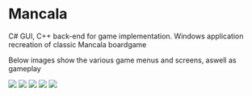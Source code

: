 # Mancala
C# GUI, C++ back-end for game implementation. Windows application recreation of classic Mancala boardgame


Below images show the various game menus and screens, aswell as gameplay


<img src = "https://cloud.githubusercontent.com/assets/14356838/18964377/a822a922-8646-11e6-98ea-ccb09e467550.png">

<img src = "https://cloud.githubusercontent.com/assets/14356838/18964379/aa707eca-8646-11e6-8136-aa9c5c629b35.png">

<img src = "https://cloud.githubusercontent.com/assets/14356838/18964381/abde4e5e-8646-11e6-922c-6ee1bb2b2ff2.png">

<img src = "https://cloud.githubusercontent.com/assets/14356838/18964387/b1fcfb32-8646-11e6-82a0-95786f708eaf.png">

<img src = "https://cloud.githubusercontent.com/assets/14356838/18964390/b48c31b0-8646-11e6-8019-394092e45369.png">
